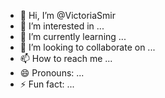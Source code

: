 - 👋 Hi, I’m @VictoriaSmir
- 👀 I’m interested in ...
- 🌱 I’m currently learning ...
- 💞️ I’m looking to collaborate on ...
- 📫 How to reach me ...
- 😄 Pronouns: ...
- ⚡ Fun fact: ...

<!---
VictoriaSmir/VictoriaSmir is a ✨ special ✨ repository because its `README.md` (this file) appears on your GitHub profile.
You can click the Preview link to take a look at your changes.
--->

